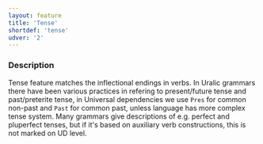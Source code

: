 ```yaml
---
layout: feature
title: 'Tense'
shortdef: 'tense'
udver: '2'
---
```


### Description

Tense feature matches the inflectional endings in verbs.  In Uralic grammars
there have been various practices in refering to present/future tense and
past/preterite tense, in Universal dependencies we use `Pres` for common
non-past and `Past` for common past, unless language has more complex tense
system. Many grammars give descriptions of e.g. perfect and pluperfect tenses,
but if it's based on auxiliary verb constructions, this is not marked on UD
level.
<!-- Interlanguage links updated Út zář 29 20:23:13 CEST 2020 -->

